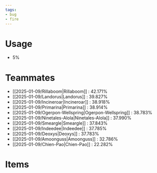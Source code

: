 ```yaml
---
tags:
- bug
- fire
---
```

# Usage
- 5%
# Teammates
- [[2025-01-09/Rillaboom|Rillaboom]] : 42.171%
- [[2025-01-09/Landorus|Landorus]] : 39.827%
- [[2025-01-09/Incineroar|Incineroar]] : 38.918%
- [[2025-01-09/Primarina|Primarina]] : 38.914%
- [[2025-01-09/Ogerpon-Wellspring|Ogerpon-Wellspring]] : 38.783%
- [[2025-01-09/Ninetales-Alola|Ninetales-Alola]] : 37.990%
- [[2025-01-09/Smeargle|Smeargle]] : 37.843%
- [[2025-01-09/Indeedee|Indeedee]] : 37.785%
- [[2025-01-09/Deoxys|Deoxys]] : 37.783%
- [[2025-01-09/Amoonguss|Amoonguss]] : 32.786%
- [[2025-01-09/Chien-Pao|Chien-Pao]] : 22.282%
# Items